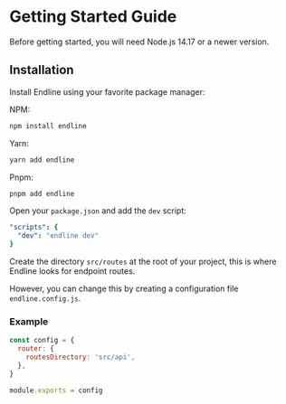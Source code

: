 # Getting Started Guide

Before getting started, you will need Node.js 14.17 or a newer version.

## Installation

Install Endline using your favorite package manager:

NPM:

```bash
npm install endline
```

Yarn:

```bash
yarn add endline
```

Pnpm:

```bash
pnpm add endline
```

Open your `package.json` and add the `dev` script:

```yaml
"scripts": {
  "dev": "endline dev"
}
```

Create the directory `src/routes` at the root of your project, this is where Endline looks for endpoint routes.

However, you can change this by creating a configuration file `endline.config.js`.

### Example

```javascript
const config = {
  router: {
    routesDirectory: 'src/api',
  },
}

module.exports = config
```
